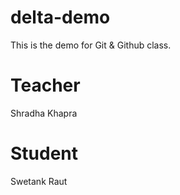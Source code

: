 # delta-demo
This is the demo for Git &amp; Github class.

# Teacher
Shradha Khapra

# Student
Swetank Raut